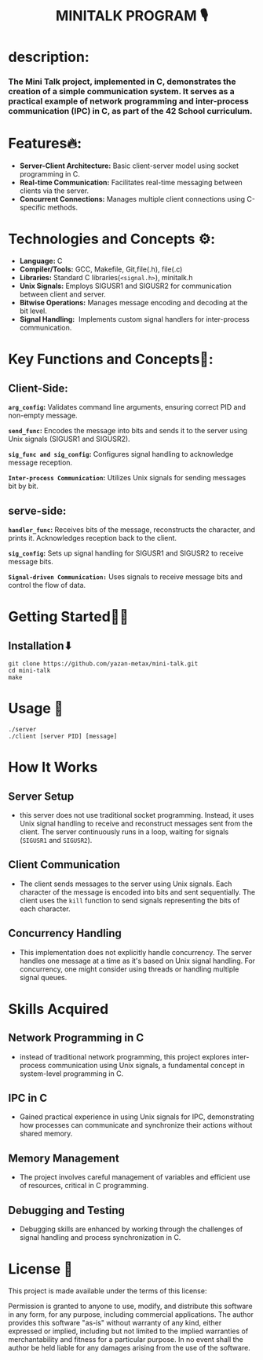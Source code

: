 <h1 align="center"> MINITALK PROGRAM 🎙️</h1>

# description:

### The Mini Talk project, implemented in C, demonstrates the creation of a simple communication system. It serves as a practical example of network programming and inter-process communication (IPC) in C, as part of the 42 School curriculum.

# Features🔥:

- **Server-Client Architecture:** Basic client-server model using socket programming in C.
- **Real-time Communication:** Facilitates real-time messaging between clients via the server.
- **Concurrent Connections:** Manages multiple client connections using C-specific methods.

# Technologies and Concepts ⚙️:

- **Language:** C
- **Compiler/Tools:** GCC, Makefile, Git,file(.h), file(.c)
- **Libraries:** Standard C libraries(`<signal.h>`), minitalk.h
- **Unix Signals:** Employs SIGUSR1 and SIGUSR2 for communication between client and server.
- **Bitwise Operations:** Manages message encoding and decoding at the bit level.
- **Signal Handling:**  Implements custom signal handlers for inter-process communication.

# Key Functions and Concepts🔑:

## Client-Side:

**`arg_config`:** Validates command line arguments, ensuring correct PID and non-empty message.

**`send_func`:** Encodes the message into bits and sends it to the server using Unix signals (SIGUSR1 and SIGUSR2).

**`sig_func and sig_config`:** Configures signal handling to acknowledge message reception.

**`Inter-process Communication`:** Utilizes Unix signals for sending messages bit by bit.

## serve-side:

**`handler_func`:** Receives bits of the message, reconstructs the character, and prints it. Acknowledges reception back to the client.

**`sig_config`:** Sets up signal handling for SIGUSR1 and SIGUSR2 to receive message bits.

**`Signal-driven Communication:`** Uses signals to receive message bits and control the flow of data.


# Getting Started👍🏻

## Installation⬇

```
git clone https://github.com/yazan-metax/mini-talk.git
cd mini-talk
make
```
# Usage 🚀

```
./server
./client [server PID] [message]

```
# How It Works

## Server Setup
- this server does not use traditional socket programming. Instead, it uses Unix signal handling to receive and reconstruct messages sent from the client. The server continuously runs in a loop, waiting for signals (`SIGUSR1` and `SIGUSR2`).

## Client Communication

- The client sends messages to the server using Unix signals. Each character of the message is encoded into bits and sent sequentially. The client uses the `kill` function to send signals representing the bits of each character.

## Concurrency Handling

- This implementation does not explicitly handle concurrency. The server handles one message at a time as it's based on Unix signal handling. For concurrency, one might consider using threads or handling multiple signal queues.

# Skills Acquired

## Network Programming in C

- instead of traditional network programming, this project explores inter-process communication using Unix signals, a fundamental concept in system-level programming in C.

## IPC in C

- Gained practical experience in using Unix signals for IPC, demonstrating how processes can communicate and synchronize their actions without shared memory.

## Memory Management

- The project involves careful management of variables and efficient use of resources, critical in C programming.

## Debugging and Testing

- Debugging skills are enhanced by working through the challenges of signal handling and process synchronization in C.


# License 🚩

This project is made available under the terms of this license:

Permission is granted to anyone to use, modify, and distribute this software in any form, for any purpose, including commercial applications. The author provides this software "as-is" without warranty of any kind, either expressed or implied, including but not limited to the implied warranties of merchantability and fitness for a particular purpose. In no event shall the author be held liable for any damages arising from the use of the software.
